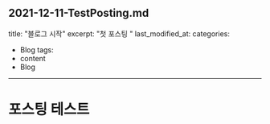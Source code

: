 2021-12-11-TestPosting.md
--- 
title: "블로그 시작" 
excerpt: "첫 포스팅 " 
last_modified_at: 
categories:
 - Blog 
tags:
 - content
 - Blog 
 ---

# 포스팅 테스트